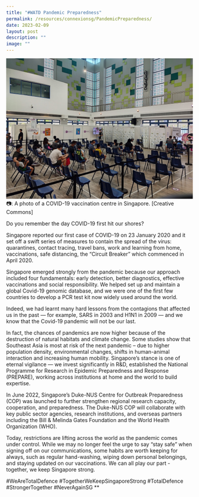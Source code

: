 ```yaml
---
title: "#WATD Pandemic Preparedness"
permalink: /resources/connexionsg/PandemicPreparedness/
date: 2023-02-09
layout: post
description: ""
image: ""
---
```

![](/images/connexionsg/2023/COVID-19.jpg)
📷: A photo of a COVID-19 vaccination centre in Singapore. [Creative Commons]


Do you remember the day COVID-19 first hit our shores?

Singapore reported our first case of COVID-19 on 23 January 2020 and it set off a swift series of measures to contain the spread of the virus: quarantines, contact tracing, travel bans, work and learning from home, vaccinations, safe distancing, the “Circuit Breaker” which commenced in April 2020.

Singapore emerged strongly from the pandemic because our approach included four fundamentals: early detection, better diagnostics, effective vaccinations and social responsibility. We helped set up and maintain a global Covid-19 genomic database, and we were one of the first few countries to develop a PCR test kit now widely used around the world.

Indeed, we had learnt many hard lessons from the contagions that affected us in the past — for example, SARS in 2003 and H1N1 in 2009 — and we know that the Covid-19 pandemic will not be our last.

In fact, the chances of pandemics are now higher because of the destruction of natural habitats and climate change. Some studies show that Southeast Asia is most at risk of the next pandemic – due to higher population density, environmental changes, shifts in human-animal interaction and increasing human mobility.
Singapore’s stance is one of eternal vigilance — we invest significantly in R&D, established the National Programme for Research in Epidemic Preparedness and Response (PREPARE), working across institutions at home and the world to build expertise.

In June 2022, Singapore’s Duke-NUS Centre for Outbreak Preparedness (COP) was launched to further strengthen regional research capacity, cooperation, and preparedness. The Duke-NUS COP will collaborate with key public sector agencies, research institutions, and overseas partners including the Bill & Melinda Gates Foundation and the World Health Organization (WHO).

Today, restrictions are lifting across the world as the pandemic comes under control. While we may no longer feel the urge to say “stay safe” when signing off on our communications, some habits are worth keeping for always, such as regular hand-washing, wiping down personal belongings, and staying updated on our vaccinations. We can all play our part - together, we keep Singapore strong.

#WeAreTotalDefence #TogetherWeKeepSingaporeStrong #TotalDefence #StrongerTogether #NeverAgainSG
**

